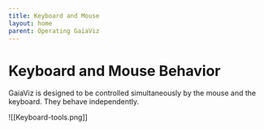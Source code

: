 ```yaml
---
title: Keyboard and Mouse
layout: home
parent: Operating GaiaViz
---
```

# Keyboard and Mouse Behavior
GaiaViz is designed to be controlled simultaneously by the mouse and the keyboard. They behave independently.

![[Keyboard-tools.png]]